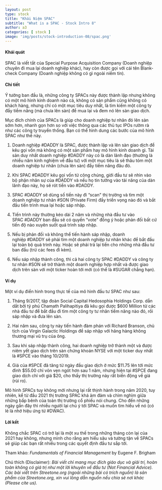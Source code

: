 ```yaml
---
layout: post
type: stock
title: "Khái Niệm SPAC"
subtitle: "What is a SPAC - Stock Intro 8"
author: a3
categories: [ stock ]
image: 'img/posts/stock-introduction-08/spac.png'
---
```


#### Khái quát

SPAC là viết tắt của Special Purpose Acquisition Company (Doanh nghiệp chuyên đi mua lại doanh nghiệp khác), hay còn được gọi với cái tên Blank-check Company (Doanh nghiệp không có gì ngoài niềm tin).

#### Chi tiết

Ý tưởng ban đầu là, những công ty SPACs này được thành lập nhưng không có một mô hình kinh doanh nào cả, không có sản phẩm cũng không có khách hàng, nhưng chỉ có một mục tiêu duy nhất, là tìm kiếm một công ty đầy tiềm năng (mà chưa lên sàn) để mua lại và đem nó lên sàn giao dịch.

Mục đích chính của SPACs là giúp cho doanh nghiệp tư nhân đó lên sàn sớm hơn, nhanh gọn hơn so với việc thông qua các thủ tục IPOs rườm rà như các công ty truyền thống. Bạn có thể hình dung các bước của mô hình SPAC như thế này.

1. Doanh nghiệp #DADDY là SPAC, được thành lập và lên sàn giao dịch để kêu gọi vốn mà không có một sản phẩm hay mô hình kinh doanh gì. Tài sản duy nhất doanh nghiệp #DADDY này có là dàn lãnh đạo (thường là nhiều năm kinh nghiệm về đầu tư) với một mục tiêu là sẽ thâu tóm một doanh nghiệp tư nhân (chưa lên sàn) đầy tiềm năng đâu đó.

2. Khi SPAC #DADDY kêu gọi vốn từ công chúng, giới đầu tư sẽ nhìn vào bộ phận nhân sự của #DADDY và nếu họ tin tưởng vào tài năng của dàn lãnh đạo này, họ sẽ rót tiền vào #DADDY.

3. SPAC #DADDY sẽ dùng số tiền này đi “scan" thị trường và tìm một doanh nghiệp tư nhân #SON (Private Firm) đầy triển vọng nào đó và bắt đầu tiến trình mua lại hoặc sáp nhập.

4. Tiến trình này thường kéo dài 2 năm và những nhà đầu tư vào SPAC #DADDY ban đầu sẽ có quyền “vote" đồng ý hoặc phản đối bất cứ tiến độ nào xuyên suốt quá trình sáp nhập.

5. Nếu bị phản đối và không thể tiến hành sáp nhập, doanh nghiệp #DADDY sẽ phải tìm một doanh nghiệp tư nhân khác để bắt đầu lại toàn bộ quá trình này. Hoặc sẽ phải trả lại tiền cho những nhà đầu tư ban đầu (trừ các fees đi kèm).

6. Nếu sáp nhập thành công, thì cả hai công ty SPAC #DADDY và công ty tư nhân #SON sẽ trở thành một doanh nghiệp hợp nhất và được giao dịch trên sàn với một ticker hoàn tới mới (có thể là #SUGAR chẳng hạn).

#### Ví dụ

Một ví dụ điển hình trong thực tế của mô hình đầu tư SPAC như sau:

1. Tháng 9/2017, tập đoàn Social Capital Hedosophia Holdings Corp. dẫn dắt bởi tỷ phú Chamath Palihapitiya đã kêu gọi được $600 Million từ các nhà đầu tư để bắt đầu đi tìm một công ty tư nhân tiềm năng nào đó, rồi sáp nhập và đưa lên sàn.

2. Hai năm sau, công ty này tiến hành đàm phán với Richard Branson, chủ tịch của Virgin Galactic Holdings để sáp nhập với hãng hàng không thương mại vũ trụ của ông.

3. Sau khi sáp nhập thành công, hai doanh nghiệp trở thành một và được niêm yết giao dịch trên sàn chứng khoán NYSE với một ticker duy nhất là #SPCE vào tháng 10/2019.

4. Giá của #SPCE đã tăng từ ngày đầu giao dịch ở mức $11.75 lên tới mức đỉnh $55.00 chỉ vỏn vẹn ngót hơn sau 1 năm, nhưng hiện tại #SPCE đang giao dịch chỉ với giá $20, cho thấy thị trường này rất biến động về giá (rủi ro).

Mô hình SPACs tuy không mới nhưng lại rất thịnh hành trong năm 2020, tuy nhiên, kể từ đầu 2021 thị trường SPAC khá ảm đảm và chìm nghỉm giữa những bấp bênh của toàn thị trường cổ phiếu nói chung. Cho đến những ngày gần đây thì nhiều người lại chú ý tới SPAC và muốn tìm hiểu về nó (có lẻ là nhờ hiệu ứng từ #DWAC).

#### Lời kết

Không chắc SPAC có trở lại là một xu thế trong những tháng còn lại của 2021 hay không, nhưng mình cho rằng am hiểu sâu và tường tận về SPACs sẽ giúp các bạn rất nhiều trong các quyết định đầu tư sắp tới.

Tham khảo: *Fundamentals of Financial Management* by Eugene F. Brigham

Chú thích (Disclaimer):
*Bài viết chỉ mang mục đích giáo dục và giải trí, hoàn toàn không có giá trị như một lời khuyên về đầu tư (Not Financial Advice).*
*Các bài viết trên Streetone.org (ngoài những bài có trích nguồn) là sản phẩm của Streetone.org, xin vui lòng dẫn nguồn nếu chia sẻ nơi khác (Please cite us).*